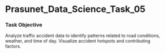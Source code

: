 # Prasunet_Data_Science_Task_05

### Task Objective

Analyze traffic accident data to identify patterns related to road conditions, weather, and time of day. Visualize accident hotspots and contributing factors.

